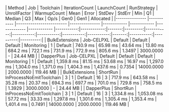|         Method |        Job |                Toolchain | IterationCount | LaunchCount | RunStrategy | UnrollFactor | WarmupCount |       Mean |       Error |   StdDev |   StdErr |        Min |         Q1 |     Median |         Q3 |        Max |   Op/s |       Gen0
 |      Gen1 | Allocated |
|--------------- |----------- |------------------------- |--------------- |------------ |------------ |------------- |------------ |-----------:|------------:|-------:|---------:|-----------:|-----------:|-----------:|-----------:|-----------:|-------:|-----------:|----------:|----------:|
| BulkExtensions | Job-CELPXL |                  Default |        Default |     Default |  Monitoring |            1 |     Default |   740.9 ms |    65.98 ms | 43.64 ms | 13.80 ms |   684.2 ms |   722.1 ms |   731.9 ms |   772.9 ms |   805.6 ms | 1.3497 |  3000.0000
 |         - |  24.44 MB |
|     DapperPlus | Job-CELPXL |                  Default |        Default |     Default |  Monitoring |            1 |     Default | 1,359.8 ms |    81.15 ms | 53.68 ms | 16.97 ms | 1,297.0 ms | 1,304.0 ms | 1,371.0 ms | 1,404.3 ms | 1,437.6 ms | 0.7354 | 14000.0000
 | 2000.0000 | 119.46 MB |
| BulkExtensions |   ShortRun | InProcessNoEmitToolchain |              3 |           1 |     Default |           16 |           3 |   717.9 ms |   643.58 ms | 35.28 ms | 20.37 ms |   694.3 ms |   697.7 ms |   701.0 ms |   729.8 ms |   758.5 ms | 1.3929 |  3000.0000
 |         - |  24.44 MB |
|     DapperPlus |   ShortRun | InProcessNoEmitToolchain |              3 |           1 |     Default |           16 |           3 | 1,334.8 ms | 1,053.08 ms | 57.72 ms | 33.33 ms | 1,297.8 ms | 1,301.6 ms | 1,305.4 ms | 1,353.4 ms | 1,401.4 ms | 0.7491 | 14000.0000
 | 2000.0000 | 119.46 MB |

